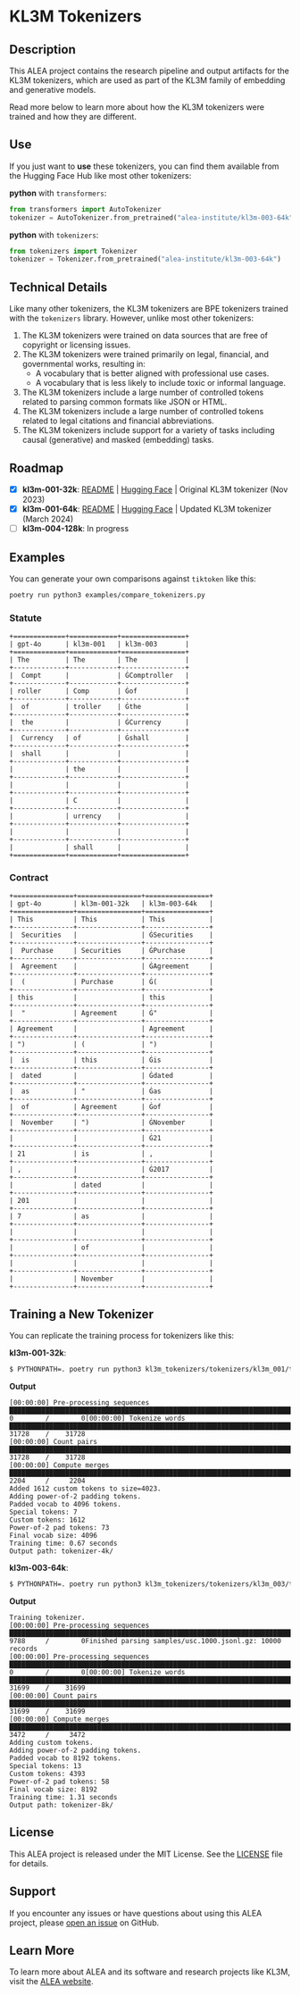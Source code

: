# KL3M Tokenizers

## Description
This ALEA project contains the research pipeline and output artifacts for the
KL3M tokenizers, which are used as part of the KL3M family of embedding and generative models.

Read more below to learn more about how the KL3M tokenizers were trained and how they are different.

## Use

If you just want to **use** these tokenizers, you can find them available from the Hugging Face Hub
like most other tokenizers:

**python** with `transformers`:
```python
from transformers import AutoTokenizer
tokenizer = AutoTokenizer.from_pretrained("alea-institute/kl3m-003-64k")
```

**python** with `tokenizers`:
```python
from tokenizers import Tokenizer
tokenizer = Tokenizer.from_pretrained("alea-institute/kl3m-003-64k")
```

## Technical Details

Like many other tokenizers, the KL3M tokenizers are BPE tokenizers trained with
the `tokenizers` library.  However, unlike most other tokenizers:

1. The KL3M tokenizers were trained on data sources that are free of copyright or licensing issues.
2. The KL3M tokenizers were trained primarily on legal, financial, and governmental works, resulting in:
    * A vocabulary that is better aligned with professional use cases.
    * A vocabulary that is less likely to include toxic or informal language.
3. The KL3M tokenizers include a large number of controlled tokens related to parsing common formats like JSON or HTML.
4. The KL3M tokenizers include a large number of controlled tokens related to legal citations and financial abbreviations.
5. The KL3M tokenizers include support for a variety of tasks including causal (generative) and masked (embedding) tasks.


## Roadmap

* [x] **kl3m-001-32k**: [README](kl3m-001-32k/README.md)  |  [Hugging Face](https://huggingface.co/alea-institute/kl3m-001-32k) | Original KL3M tokenizer (Nov 2023)
* [x] **kl3m-001-64k**: [README](kl3m-003-64k/README.md)  |  [Hugging Face](https://huggingface.co/alea-institute/kl3m-003-64k) | Updated KL3M tokenizer (March 2024)
* [ ] **kl3m-004-128k**: In progress

## Examples

You can generate your own comparisons against `tiktoken` like this:
```bash
poetry run python3 examples/compare_tokenizers.py
```

### Statute
```
+=============+============+================+
| gpt-4o      | kl3m-001   | kl3m-003       |
+=============+============+================+
| The         | The        | The            |
+-------------+------------+----------------+
|  Compt      |            | ĠComptroller   |
+-------------+------------+----------------+
| roller      | Comp       | Ġof            |
+-------------+------------+----------------+
|  of         | troller    | Ġthe           |
+-------------+------------+----------------+
|  the        |            | ĠCurrency      |
+-------------+------------+----------------+
|  Currency   | of         | Ġshall         |
+-------------+------------+----------------+
|  shall      |            |                |
+-------------+------------+----------------+
|             | the        |                |
+-------------+------------+----------------+
|             |            |                |
+-------------+------------+----------------+
|             | C          |                |
+-------------+------------+----------------+
|             | urrency    |                |
+-------------+------------+----------------+
|             |            |                |
+-------------+------------+----------------+
|             | shall      |                |
+=============+============+================+
```

### Contract

```
+===============+================+================+
| gpt-4o        | kl3m-001-32k   | kl3m-003-64k   |
+===============+================+================+
| This          | This           | This           |
+---------------+----------------+----------------+
|  Securities   |                | ĠSecurities    |
+---------------+----------------+----------------+
|  Purchase     | Securities     | ĠPurchase      |
+---------------+----------------+----------------+
|  Agreement    |                | ĠAgreement     |
+---------------+----------------+----------------+
|  (            | Purchase       | Ġ(             |
+---------------+----------------+----------------+
| this          |                | this           |
+---------------+----------------+----------------+
|  "            | Agreement      | Ġ"             |
+---------------+----------------+----------------+
| Agreement     |                | Agreement      |
+---------------+----------------+----------------+
| ")            | (              | ")             |
+---------------+----------------+----------------+
|  is           | this           | Ġis            |
+---------------+----------------+----------------+
|  dated        |                | Ġdated         |
+---------------+----------------+----------------+
|  as           | "              | Ġas            |
+---------------+----------------+----------------+
|  of           | Agreement      | Ġof            |
+---------------+----------------+----------------+
|  November     | ")             | ĠNovember      |
+---------------+----------------+----------------+
|               |                | Ġ21            |
+---------------+----------------+----------------+
| 21            | is             | ,              |
+---------------+----------------+----------------+
| ,             |                | Ġ2017          |
+---------------+----------------+----------------+
|               | dated          |                |
+---------------+----------------+----------------+
| 201           |                |                |
+---------------+----------------+----------------+
| 7             | as             |                |
+---------------+----------------+----------------+
|               |                |                |
+---------------+----------------+----------------+
|               | of             |                |
+---------------+----------------+----------------+
|               |                |                |
+---------------+----------------+----------------+
|               | November       |                |
+---------------+----------------+----------------+
```

## Training a New Tokenizer

You can replicate the training process for tokenizers like this:

**kl3m-001-32k**:
```bash
$ PYTHONPATH=. poetry run python3 kl3m_tokenizers/tokenizers/kl3m_001/train_tokenizer.py --vocab_size 4096 --pad2 samples/usc.1000.jsonl.gz tokenizer-4k
```

**Output**
```
[00:00:00] Pre-processing sequences       ████████████████████████████████████████████████████████████████████████████████████████████████████████████████████████████████████████████ 0        /        0[00:00:00] Tokenize words                 ████████████████████████████████████████████████████████████████████████████████████████████████████████████████████████████████████████████ 31728    /    31728
[00:00:00] Count pairs                    ████████████████████████████████████████████████████████████████████████████████████████████████████████████████████████████████████████████ 31728    /    31728
[00:00:00] Compute merges                 ████████████████████████████████████████████████████████████████████████████████████████████████████████████████████████████████████████████ 2204     /     2204
Added 1612 custom tokens to size=4023.
Adding power-of-2 padding tokens.
Padded vocab to 4096 tokens.
Special tokens: 7
Custom tokens: 1612
Power-of-2 pad tokens: 73
Final vocab size: 4096
Training time: 0.67 seconds
Output path: tokenizer-4k/
```

**kl3m-003-64k**:
```bash
$ PYTHONPATH=. poetry run python3 kl3m_tokenizers/tokenizers/kl3m_003/train_tokenizer.py --vocab_size 8192 --pad2 samples/usc.1000.jsonl.gz tokenizer-8k
```

**Output**
```
Training tokenizer.
[00:00:00] Pre-processing sequences       ████████████████████████████████████████████████████████████████████████████████████████████████████████████████████████████████████████████ 9788     /        0Finished parsing samples/usc.1000.jsonl.gz: 10000 records
[00:00:00] Pre-processing sequences       ████████████████████████████████████████████████████████████████████████████████████████████████████████████████████████████████████████████ 0        /        0[00:00:00] Tokenize words                 ████████████████████████████████████████████████████████████████████████████████████████████████████████████████████████████████████████████ 31699    /    31699
[00:00:00] Count pairs                    ████████████████████████████████████████████████████████████████████████████████████████████████████████████████████████████████████████████ 31699    /    31699
[00:00:00] Compute merges                 ████████████████████████████████████████████████████████████████████████████████████████████████████████████████████████████████████████████ 3472     /     3472
Adding custom tokens.
Adding power-of-2 padding tokens.
Padded vocab to 8192 tokens.
Special tokens: 13
Custom tokens: 4393
Power-of-2 pad tokens: 58
Final vocab size: 8192
Training time: 1.31 seconds
Output path: tokenizer-8k/
```
## License

This ALEA project is released under the MIT License. See the [LICENSE](LICENSE) file for details.

## Support

If you encounter any issues or have questions about using this ALEA project, please [open an issue](https://github.com/alea-institute/kl3m-tokenizers/issues) on GitHub.

## Learn More

To learn more about ALEA and its software and research projects like KL3M, visit the [ALEA website](https://aleainstitute.ai/).
